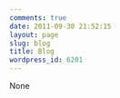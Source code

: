 ```yaml
---
comments: true
date: 2011-09-30 21:52:15
layout: page
slug: blog
title: Blog
wordpress_id: 6201
---
```


None
